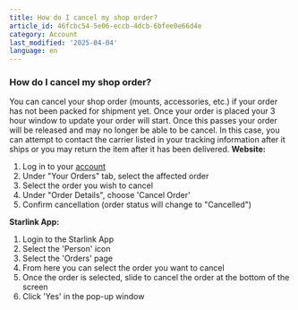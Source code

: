 ```yaml
---
title: How do I cancel my shop order?
article_id: 46fcbc54-5e06-eccb-4dcb-6bfee0e66d4e
category: Account
last_modified: '2025-04-04'
language: en
---
```


### How do I cancel my shop order?
You can cancel your shop order (mounts, accessories, etc.) if your order has not been packed for shipment yet. Once your order is placed your 3 hour window to update your order will start. Once this passes your order will be released and may no longer be able to be cancel. In this case, you can attempt to contact the carrier listed in your tracking information after it ships or you may return the item after it has been delivered.
**Website:**
  1. Log in to your [account](https://www.starlink.com/support/article/<https:/www.starlink.com/account/home>)
  2. Under "Your Orders" tab, select the affected order
  3. Select the order you wish to cancel
  4. Under "Order Details", choose 'Cancel Order' 
  5. Confirm cancellation (order status will change to "Cancelled")


**Starlink App:**
  1. Login to the Starlink App
  2. Select the 'Person' icon
  3. Select the 'Orders' page
  4. From here you can select the order you want to cancel 
  5. Once the order is selected, slide to cancel the order at the bottom of the screen
  6. Click 'Yes' in the pop-up window